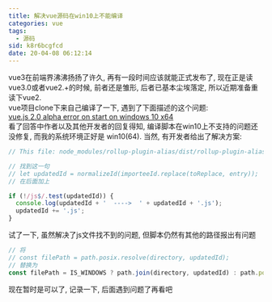 ```yaml
---
title: 解决vue源码在win10上不能编译
categories: vue
tags:
  - 源码
sid: k8r6bcgfcd
date: 20-04-08 06:12:14
---
```

vue3在前端界沸沸扬扬了许久, 再有一段时间应该就能正式发布了, 现在正是读vue3.0或者vue2.+的时候, 前者还是雏形, 后者已基本尘埃落定, 所以近期准备重读下vue2.  
vue项目clone下来自己编译了一下, 遇到了下面描述的这个问题:  
[vue.js 2.0 alpha error on start on windows 10 x64](https://github.com/vuejs/vue/issues/2771)  
看了回答中作者以及其他开发者的回复得知, 编译脚本在win10上不支持的问题还没修复, 而我的系统环境正好是 win10(64). 当然, 有开发者给出了解决方案:
``` javascript
// This file: node_modules/rollup-plugin-alias/dist/rollup-plugin-alias.js

// 找到这一句
// let updatedId = normalizeId(importeeId.replace(toReplace, entry));
// 在后面加上

if (!/js$/.test(updatedId)) {
  console.log(updatedId + '  ---->  ' + updatedId + '.js');
  updatedId += '.js';
}

```
试了一下, 虽然解决了js文件找不到的问题, 但脚本仍然有其他的路径报出有问题
``` javascript
// 将
// const filePath = path.posix.resolve(directory, updatedId);
// 替换为
const filePath = IS_WINDOWS ? path.join(directory, updatedId) : path.posix.resolve(directory, updatedId);
```
现在暂时是可以了, 记录一下, 后面遇到问题了再看吧